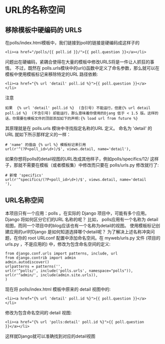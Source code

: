 # URL的名称空间
## 移除模板中硬编码的 URLS
在polls/index.html模板中，我们链接到poll的链接是硬编码成这样子的
```
<li><a href="/polls/{{ poll.id }}/">{{ poll.question }}</a></li>
```

问题出在硬编码，紧耦合使得在大量的模板中修改URLS将是一件让人抓狂的事情。
不过，既然在 polls.urls模块中的url()函数中定义了命名参数，那么就可以在
模板中使用模板标记来移除特定的URL 路径依赖:
```
<li><a href="{% url 'detail' poll.id %}">{{ poll.question }}</a>
</li>
```
注意
```
如果  {% url 'detail' poll.id %}  (含引号) 不能运行，但是{% url detail poll.id %}  (不含引号) 却能运行，那么意味着你使用的Djang 低于 < 1.5 版。这样的话，你需要在模板文件的顶部添加如下的声明:{% load url from future %}
```
其原理就是在 polls.urls 模块中寻找指定名称的URL 定义。 命名为 'detail' 的URL 就如下所示那样定义的一样：
```
# 'name' 的值由 {% url %} 模板标记来引用
url(r'^(?P<poll_id>\d+)/$', views.detail, name='detail'),
```
如果你想将polls的detail视图的URL改成其他样子，例如polls/specifics/12/
这样子，那就不需要在模板（或者模板集）中修改而只要在 polls/urls.py 修改就行了:

```
# 新增 'specifics'
url(r'^specifics/(?P<poll_id>\d+)/$', views.detail, name='detail
'),
```
## URL名称空间
本项目只有一个应用：polls 。在实际的 Django 项目中，可能有多个应用。Django 将如何区分它们的URL 名称的呢？
比如， polls应用有一个名称为 detail 视图，而同一个项目中的blog应该也有一个名称为detail的视图。 使用模板标记创建应用的url时Django 是如何知道选择哪个detail呢？
为了解决上述名称冲突问题，在你的 root URLconf 配置中添加命名空间。在 myweb/urls.py 文件 (项目的urls.py  ，不是应用的) 中，修改为包含命名空间的定义:
```
from django.conf.urls import patterns, include, url
from django.contrib import admin
admin.autodiscover()
urlpatterns = patterns('',
url(r'^polls/', include('polls.urls', namespace="polls")),
url(r'^admin/', include(admin.site.urls)),
)
```
现在将 polls/index.html 模板中原来的 detail 视图中的:
```
<li><a href="{% url 'detail' poll.id %}">{{ poll.question }}</a>
</li>
```
修改为包含命名空间的 detail 视图:
```
<li><a href="{% url 'polls:detail' poll.id %}">{{ poll.question
}}</a></li>
```
这样就Django就可以准确找到对应的detail视图
